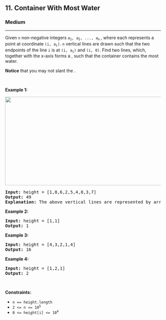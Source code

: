 <h2>11. Container With Most Water</h2><h3>Medium</h3><hr><div><p>Given <code>n</code> non-negative integers <code>a<sub>1</sub>, a<sub>2</sub>, ..., a<sub>n</sub></code><sub> </sub>, where each represents a point at coordinate <code>(i, a<sub>i</sub>)</code>. <code>n</code> vertical lines are drawn such that the two endpoints of the line <code>i</code> is at <code>(i, a<sub>i</sub>)</code> and <code>(i, 0)</code>. Find two lines, which, together with the x-axis forms a <span id="tou-15-2c76d110-13be-4399-9bfa-ccd05d9ef3de" style="color: unset; font: unset; font-feature-settings: unset; font-kerning: unset; font-optical-sizing: unset; font-variation-settings: unset; forced-color-adjust: unset; text-orientation: unset; text-rendering: unset; -webkit-font-smoothing: unset; -webkit-locale: unset; -webkit-text-orientation: unset; -webkit-writing-mode: unset; writing-mode: unset; zoom: unset; place-content: unset; place-items: unset; place-self: unset; alignment-baseline: unset; animation: unset; appearance: unset; aspect-ratio: unset; backdrop-filter: unset; backface-visibility: unset; background: unset; background-blend-mode: unset; baseline-shift: unset; block-size: unset; border-block: unset; border: unset; border-radius: unset; border-collapse: unset; border-end-end-radius: unset; border-end-start-radius: unset; border-inline: unset; border-start-end-radius: unset; border-start-start-radius: unset; inset: unset; box-shadow: unset; box-sizing: unset; break-after: unset; break-before: unset; break-inside: unset; buffered-rendering: unset; caption-side: unset; caret-color: unset; clear: unset; clip: unset; clip-path: unset; clip-rule: unset; color-interpolation: unset; color-interpolation-filters: unset; color-rendering: unset; color-scheme: unset; columns: unset; column-fill: unset; gap: unset; column-rule: unset; column-span: unset; contain: unset; contain-intrinsic-size: unset; content: unset; content-visibility: unset; counter-increment: unset; counter-reset: unset; counter-set: unset; cursor: unset; cx: unset; cy: unset; d: unset; display: unset; dominant-baseline: unset; empty-cells: unset; fill: unset; fill-opacity: unset; fill-rule: unset; filter: unset; flex: unset; flex-flow: unset; float: unset; flood-color: unset; flood-opacity: unset; grid: unset; grid-area: unset; height: unset; hyphens: unset; image-orientation: unset; image-rendering: unset; inline-size: unset; inset-block: unset; inset-inline: unset; isolation: unset; letter-spacing: unset; lighting-color: unset; line-break: unset; list-style: unset; margin-block: unset; margin: unset; margin-inline: unset; marker: unset; mask: unset; mask-type: unset; max-block-size: unset; max-height: unset; max-inline-size: unset; max-width: unset; min-block-size: unset; min-height: unset; min-inline-size: unset; min-width: unset; mix-blend-mode: unset; object-fit: unset; object-position: unset; offset: unset; opacity: 1; order: unset; origin-trial-test-property: unset; orphans: unset; outline: unset; outline-offset: unset; overflow-anchor: unset; overflow-clip-margin: unset; overflow-wrap: unset; overflow: unset; overscroll-behavior-block: unset; overscroll-behavior-inline: unset; overscroll-behavior: unset; padding-block: unset; padding: unset; padding-inline: unset; page: unset; page-orientation: unset; paint-order: unset; perspective: unset; perspective-origin: unset; pointer-events: unset; position: unset; quotes: unset; r: unset; resize: unset; ruby-position: unset; rx: unset; ry: unset; scroll-behavior: unset; scroll-margin-block: unset; scroll-margin: unset; scroll-margin-inline: unset; scroll-padding-block: unset; scroll-padding: unset; scroll-padding-inline: unset; scroll-snap-align: unset; scroll-snap-stop: unset; scroll-snap-type: unset; shape-image-threshold: unset; shape-margin: unset; shape-outside: unset; shape-rendering: unset; size: unset; speak: unset; stop-color: unset; stop-opacity: unset; stroke: unset; stroke-dasharray: unset; stroke-dashoffset: unset; stroke-linecap: unset; stroke-linejoin: unset; stroke-miterlimit: unset; stroke-opacity: unset; stroke-width: unset; tab-size: unset; table-layout: unset; text-align: unset; text-align-last: unset; text-anchor: unset; text-combine-upright: unset; text-decoration: unset; text-decoration-skip-ink: unset; text-indent: unset; text-overflow: unset; text-shadow: unset; text-size-adjust: unset; text-transform: unset; text-underline-offset: unset; text-underline-position: unset; touch-action: unset; transform: unset; transform-box: unset; transform-origin: unset; transform-style: unset; transition: opacity 200ms ease-in-out 0ms; user-select: unset; vector-effect: unset; vertical-align: unset; visibility: unset; -webkit-app-region: unset; border-spacing: unset; -webkit-border-image: unset; -webkit-box-align: unset; -webkit-box-decoration-break: unset; -webkit-box-direction: unset; -webkit-box-flex: unset; -webkit-box-ordinal-group: unset; -webkit-box-orient: unset; -webkit-box-pack: unset; -webkit-box-reflect: unset; -webkit-highlight: unset; -webkit-hyphenate-character: unset; -webkit-line-break: unset; -webkit-line-clamp: unset; -webkit-mask-box-image: unset; -webkit-mask: unset; -webkit-mask-composite: unset; -webkit-perspective-origin-x: unset; -webkit-perspective-origin-y: unset; -webkit-print-color-adjust: unset; -webkit-rtl-ordering: unset; -webkit-ruby-position: unset; -webkit-tap-highlight-color: unset; -webkit-text-combine: unset; -webkit-text-decorations-in-effect: unset; -webkit-text-emphasis: unset; -webkit-text-emphasis-position: unset; -webkit-text-fill-color: unset; -webkit-text-security: unset; -webkit-text-stroke: unset; -webkit-transform-origin-x: unset; -webkit-transform-origin-y: unset; -webkit-transform-origin-z: unset; -webkit-user-drag: unset; -webkit-user-modify: unset; white-space: unset; widows: unset; width: unset; will-change: unset; word-break: unset; word-spacing: unset; x: unset; y: unset; z-index: unset;" lang="fr"></span>, such that the container contains the most water.</p>

<p><strong>Notice</strong> that you may not slant the <span id="tou-1-1116c9a4-83c1-4752-a6d4-febfd8d69229" style="color: unset; font: unset; font-feature-settings: unset; font-kerning: unset; font-optical-sizing: unset; font-variation-settings: unset; forced-color-adjust: unset; text-orientation: unset; text-rendering: unset; -webkit-font-smoothing: unset; -webkit-locale: unset; -webkit-text-orientation: unset; -webkit-writing-mode: unset; writing-mode: unset; zoom: unset; place-content: unset; place-items: unset; place-self: unset; alignment-baseline: unset; animation: unset; appearance: unset; aspect-ratio: unset; backdrop-filter: unset; backface-visibility: unset; background: unset; background-blend-mode: unset; baseline-shift: unset; block-size: unset; border-block: unset; border: unset; border-radius: unset; border-collapse: unset; border-end-end-radius: unset; border-end-start-radius: unset; border-inline: unset; border-start-end-radius: unset; border-start-start-radius: unset; inset: unset; box-shadow: unset; box-sizing: unset; break-after: unset; break-before: unset; break-inside: unset; buffered-rendering: unset; caption-side: unset; caret-color: unset; clear: unset; clip: unset; clip-path: unset; clip-rule: unset; color-interpolation: unset; color-interpolation-filters: unset; color-rendering: unset; color-scheme: unset; columns: unset; column-fill: unset; gap: unset; column-rule: unset; column-span: unset; contain: unset; contain-intrinsic-size: unset; content: unset; content-visibility: unset; counter-increment: unset; counter-reset: unset; counter-set: unset; cursor: unset; cx: unset; cy: unset; d: unset; display: unset; dominant-baseline: unset; empty-cells: unset; fill: unset; fill-opacity: unset; fill-rule: unset; filter: unset; flex: unset; flex-flow: unset; float: unset; flood-color: unset; flood-opacity: unset; grid: unset; grid-area: unset; height: unset; hyphens: unset; image-orientation: unset; image-rendering: unset; inline-size: unset; inset-block: unset; inset-inline: unset; isolation: unset; letter-spacing: unset; lighting-color: unset; line-break: unset; list-style: unset; margin-block: unset; margin: unset; margin-inline: unset; marker: unset; mask: unset; mask-type: unset; max-block-size: unset; max-height: unset; max-inline-size: unset; max-width: unset; min-block-size: unset; min-height: unset; min-inline-size: unset; min-width: unset; mix-blend-mode: unset; object-fit: unset; object-position: unset; offset: unset; opacity: 1; order: unset; origin-trial-test-property: unset; orphans: unset; outline: unset; outline-offset: unset; overflow-anchor: unset; overflow-clip-margin: unset; overflow-wrap: unset; overflow: unset; overscroll-behavior-block: unset; overscroll-behavior-inline: unset; overscroll-behavior: unset; padding-block: unset; padding: unset; padding-inline: unset; page: unset; page-orientation: unset; paint-order: unset; perspective: unset; perspective-origin: unset; pointer-events: unset; position: unset; quotes: unset; r: unset; resize: unset; ruby-position: unset; rx: unset; ry: unset; scroll-behavior: unset; scroll-margin-block: unset; scroll-margin: unset; scroll-margin-inline: unset; scroll-padding-block: unset; scroll-padding: unset; scroll-padding-inline: unset; scroll-snap-align: unset; scroll-snap-stop: unset; scroll-snap-type: unset; shape-image-threshold: unset; shape-margin: unset; shape-outside: unset; shape-rendering: unset; size: unset; speak: unset; stop-color: unset; stop-opacity: unset; stroke: unset; stroke-dasharray: unset; stroke-dashoffset: unset; stroke-linecap: unset; stroke-linejoin: unset; stroke-miterlimit: unset; stroke-opacity: unset; stroke-width: unset; tab-size: unset; table-layout: unset; text-align: unset; text-align-last: unset; text-anchor: unset; text-combine-upright: unset; text-decoration: unset; text-decoration-skip-ink: unset; text-indent: unset; text-overflow: unset; text-shadow: unset; text-size-adjust: unset; text-transform: unset; text-underline-offset: unset; text-underline-position: unset; touch-action: unset; transform: unset; transform-box: unset; transform-origin: unset; transform-style: unset; transition: opacity 200ms ease-in-out 0ms; user-select: unset; vector-effect: unset; vertical-align: unset; visibility: unset; -webkit-app-region: unset; border-spacing: unset; -webkit-border-image: unset; -webkit-box-align: unset; -webkit-box-decoration-break: unset; -webkit-box-direction: unset; -webkit-box-flex: unset; -webkit-box-ordinal-group: unset; -webkit-box-orient: unset; -webkit-box-pack: unset; -webkit-box-reflect: unset; -webkit-highlight: unset; -webkit-hyphenate-character: unset; -webkit-line-break: unset; -webkit-line-clamp: unset; -webkit-mask-box-image: unset; -webkit-mask: unset; -webkit-mask-composite: unset; -webkit-perspective-origin-x: unset; -webkit-perspective-origin-y: unset; -webkit-print-color-adjust: unset; -webkit-rtl-ordering: unset; -webkit-ruby-position: unset; -webkit-tap-highlight-color: unset; -webkit-text-combine: unset; -webkit-text-decorations-in-effect: unset; -webkit-text-emphasis: unset; -webkit-text-emphasis-position: unset; -webkit-text-fill-color: unset; -webkit-text-security: unset; -webkit-text-stroke: unset; -webkit-transform-origin-x: unset; -webkit-transform-origin-y: unset; -webkit-transform-origin-z: unset; -webkit-user-drag: unset; -webkit-user-modify: unset; white-space: unset; widows: unset; width: unset; will-change: unset; word-break: unset; word-spacing: unset; x: unset; y: unset; z-index: unset;" lang="fr"></span>.</p>

<p>&nbsp;</p>
<p><strong>Example 1:</strong></p>
<img alt="" src="https://s3-lc-upload.s3.amazonaws.com/uploads/2018/07/17/question_11.jpg" style="width: 600px; height: 287px;">
<pre><strong>Input:</strong> height = [1,8,6,2,5,4,8,3,7]
<strong>Output:</strong> 49
<strong>Explanation:</strong> The above vertical lines are represented by array [1,8,6,2,5,4,8,3,7]. In this case, the max area of water (blue section) the container can contain&nbsp;is 49.
</pre>

<p><strong>Example 2:</strong></p>

<pre><strong>Input:</strong> height = [1,1]
<strong>Output:</strong> 1
</pre>

<p><strong>Example 3:</strong></p>

<pre><strong>Input:</strong> height = [4,3,2,1,4]
<strong>Output:</strong> 16
</pre>

<p><strong>Example 4:</strong></p>

<pre><strong>Input:</strong> height = [1,2,1]
<strong>Output:</strong> 2
</pre>

<p>&nbsp;</p>
<p><strong>Constraints:</strong></p>

<ul>
	<li><code>n == height.length</code></li>
	<li><code>2 &lt;= n &lt;= 10<sup>5</sup></code></li>
	<li><code>0 &lt;= height[i] &lt;= 10<sup>4</sup></code></li>
</ul>
</div>